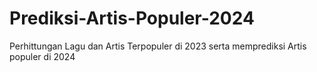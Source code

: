 # Prediksi-Artis-Populer-2024
Perhittungan Lagu dan Artis Terpopuler di 2023 serta memprediksi Artis populer di 2024
